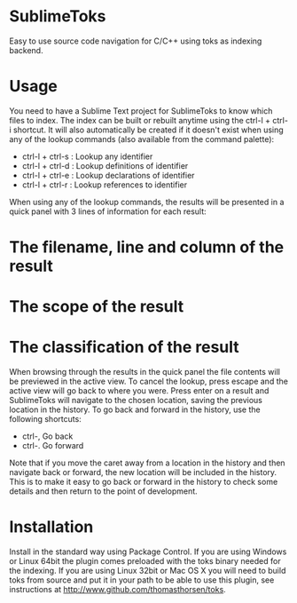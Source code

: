 SublimeToks
===========

Easy to use source code navigation for C/C++ using toks as indexing backend.

Usage
=====

You need to have a Sublime Text project for SublimeToks to know which files to index. The index can be built or rebuilt anytime using the ctrl-l + ctrl-i shortcut. It will also automatically be created if it doesn't exist when using any of the lookup commands (also available from the command palette):

 * ctrl-l + ctrl-s : Lookup any identifier
 * ctrl-l + ctrl-d : Lookup definitions of identifier
 * ctrl-l + ctrl-e : Lookup declarations of identifier
 * ctrl-l + ctrl-r : Lookup references to identifier

When using any of the lookup commands, the results will be presented in a quick panel with 3 lines of information for each result:

 # The filename, line and column of the result
 # The scope of the result
 # The classification of the result

When browsing through the results in the quick panel the file contents will be previewed in the active view. To cancel the lookup, press escape and the active view will go back to where you were. Press enter on a result and SublimeToks will navigate to the chosen location, saving the previous location in the history. To go back and forward in the history, use the following shortcuts:

 * ctrl-, Go back
 * ctrl-. Go forward

Note that if you move the caret away from a location in the history and then navigate back or forward, the new location will be included in the history. This is to make it easy to go back or forward in the history to check some details and then return to the point of development.

Installation
============

Install in the standard way using Package Control. If you are using Windows or Linux 64bit the plugin comes preloaded with the toks binary needed for the indexing. If you are using Linux 32bit or Mac OS X you will need to build toks from source and put it in your path to be able to use this plugin, see instructions at http://www.github.com/thomasthorsen/toks.
